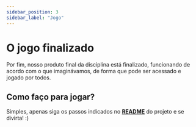 ```yaml
---
sidebar_position: 3
sidebar_label: "Jogo"
---
```


# O jogo finalizado

Por fim, nosso produto final da disciplina está finalizado, funcionando de acordo com o que imaginávamos, de forma que pode ser acessado e jogado por todos.

## Como faço para jogar?

Simples, apenas siga os passos indicados no [**README**](../../../README.md) do projeto e se divirta! :)